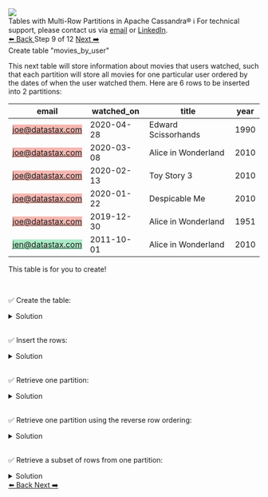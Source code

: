 <!-- TOP -->
<div class="top">
  <img src="https://datastax-academy.github.io/katapod-shared-assets/images/ds-academy-logo.svg" />
  <div class="scenario-title-section">
    <span class="scenario-title">Tables with Multi-Row Partitions in Apache Cassandra®</span>
    <span class="scenario-subtitle">ℹ️ For technical support, please contact us via <a href="mailto:aleksandr.volochnev@datastax.com">email</a> or <a href="https://dtsx.io/aleks">LinkedIn</a>.</span>
  </div>
</div>

<!-- NAVIGATION -->
<div id="navigation-top" class="navigation-top">
 <a href='command:katapod.loadPage?[{"step":"step8-astra"}]'
   class="btn btn-dark navigation-top-left">⬅️ Back
 </a>
<span class="step-count"> Step 9 of 12</span>
 <a href='command:katapod.loadPage?[{"step":"step10-astra"}]'
    class="btn btn-dark navigation-top-right">Next ➡️
  </a>
</div>

<!-- CONTENT -->

<div class="step-title">Create table "movies_by_user"</div>

This next table will store information about movies that users watched, 
such that each partition will store all movies for one particular user 
ordered by the dates of when the user watched them. Here are 6 rows to be inserted into 2 partitions:

| email            | watched_on | title               | year |
|------------------|------------|---------------------|------|
| <span style="background-color:#F5B7B1">joe@datastax.com</span> | 2020-04-28 | Edward Scissorhands | 1990 |
| <span style="background-color:#F5B7B1">joe@datastax.com</span> | 2020-03-08 | Alice in Wonderland | 2010 | 
| <span style="background-color:#F5B7B1">joe@datastax.com</span> | 2020-02-13 |         Toy Story 3 | 2010 |
| <span style="background-color:#F5B7B1">joe@datastax.com</span> | 2020-01-22 |       Despicable Me | 2010 |
| <span style="background-color:#F5B7B1">joe@datastax.com</span> | 2019-12-30 | Alice in Wonderland | 1951 |
| <span style="background-color:#ABEBC6">jen@datastax.com</span> | 2011-10-01 | Alice in Wonderland | 2010 |


This table is for you to create!

<br/>

✅ Create the table:
<details>
  <summary>Solution</summary>

```
CREATE TABLE movies_by_user (
  email TEXT,
  title TEXT,
  year INT,
  watched_on DATE,
  PRIMARY KEY ((email), watched_on, title, year)
) WITH CLUSTERING ORDER BY (watched_on DESC);
```

</details>

<br/>

✅ Insert the rows:
<details>
  <summary>Solution</summary>

```
INSERT INTO movies_by_user (email, watched_on, title, year) 
VALUES ('joe@datastax.com', '2020-01-22', 'Despicable Me', 2010);
INSERT INTO movies_by_user (email, watched_on, title, year) 
VALUES ('joe@datastax.com', '2020-02-13', 'Toy Story 3', 2010);
INSERT INTO movies_by_user (email, watched_on, title, year) 
VALUES ('joe@datastax.com', '2019-12-30', 'Alice in Wonderland', 1951);
INSERT INTO movies_by_user (email, watched_on, title, year) 
VALUES ('joe@datastax.com', '2020-03-08', 'Alice in Wonderland', 2010);
INSERT INTO movies_by_user (email, watched_on, title, year) 
VALUES ('joe@datastax.com', '2020-04-28', 'Edward Scissorhands', 1990);
INSERT INTO movies_by_user (email, watched_on, title, year) 
VALUES ('jen@datastax.com', '2011-10-01', 'Alice in Wonderland', 2010);
```

</details>

<br/>

✅ Retrieve one partition:
<details>
  <summary>Solution</summary>

```
SELECT * FROM movies_by_user
WHERE email = 'joe@datastax.com';
```

</details>

<br/>

✅ Retrieve one partition using the reverse row ordering:
<details>
  <summary>Solution</summary>

```
SELECT * FROM movies_by_user
WHERE email = 'joe@datastax.com'
ORDER BY watched_on ASC;
```

</details>

<br/>

✅ Retrieve a subset of rows from one partition:
<details>
  <summary>Solution</summary>

```
SELECT * FROM movies_by_user
WHERE email = 'joe@datastax.com'
  AND watched_on > '2020-01-01';
```

</details>

<!-- NAVIGATION -->
<div id="navigation-bottom" class="navigation-bottom">
 <a href='command:katapod.loadPage?[{"step":"step8-astra"}]'
   class="btn btn-dark navigation-bottom-left">⬅️ Back
 </a>
 <a href='command:katapod.loadPage?[{"step":"step10-astra"}]'
    class="btn btn-dark navigation-bottom-right">Next ➡️
  </a>
</div>

